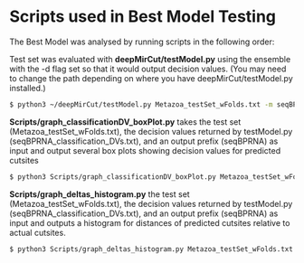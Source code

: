 # Scripts used in Best Model Testing

The Best Model was analysed by running scripts in the following order:

Test set was evaluated with **deepMirCut/testModel&#46;py** using the ensemble with the -d flag set so that it would output decision values. (You may need to change the path depending on where you have deepMirCut/testModel.py installed.)
```sh
$ python3 ~/deepMirCut/testModel.py Metazoa_testSet_wFolds.txt -m seqBPRNA.model -o seqBPRNA -d --input_setting 2
```

**Scripts/graph_classificationDV_boxPlot&#46;py** takes the test set (Metazoa_testSet_wFolds.txt), the decision values returned by testModel&#46;py (seqBPRNA_classification_DVs.txt), and an output prefix (seqBPRNA) as input and output several box plots showing decision values for predicted cutsites
```sh
$ python3 Scripts/graph_classificationDV_boxPlot.py Metazoa_testSet_wFolds.txt seqBPRNA_classification_DVs.txt seqBPRNA
```

**Scripts/graph_deltas_histogram&#46;py** the test set (Metazoa_testSet_wFolds.txt), the decision values returned by testModel.py (seqBPRNA_classification_DVs.txt), and an output prefix (seqBPRNA) as input and outputs a histogram for distances of predicted cutsites relative to actual cutsites.
```sh
$ python3 Scripts/graph_deltas_histogram.py Metazoa_testSet_wFolds.txt seqBPRNA_classification_DVs.txt seqBPRNA
```
